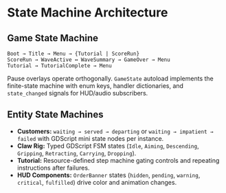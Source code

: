 # State Machine Architecture
## Game State Machine
```
Boot → Title → Menu → {Tutorial | ScoreRun}
ScoreRun → WaveActive ↔ WaveSummary → GameOver → Menu
Tutorial → TutorialComplete → Menu
```
Pause overlays operate orthogonally. `GameState` autoload implements the finite-state machine with enum keys, handler dictionaries, and `state_changed` signals for HUD/audio subscribers.

## Entity State Machines
- **Customers:** `waiting → served → departing` or `waiting → impatient → failed` with GDScript mini state nodes per instance.
- **Claw Rig:** Typed GDScript FSM states (`Idle`, `Aiming`, `Descending`, `Gripping`, `Retracting`, `Carrying`, `Dropping`).
- **Tutorial:** Resource-defined step machine gating controls and repeating instructions after failures.
- **HUD Components:** `OrderBanner` states (`hidden`, `pending`, `warning`, `critical`, `fulfilled`) drive color and animation changes.
